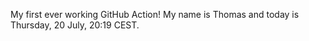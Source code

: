 My first ever working GitHub Action!
My name is Thomas and today is Thursday, 20 July, 20:19 CEST. 
